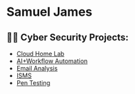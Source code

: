 <h1> Samuel James

<h2>👨‍💻 Cyber Security Projects:</h2>

- [Cloud Home Lab](https://github.com/Samuel-James971/Cloud-Home-Lab/blob/main/README.md)
- [AI+Workflow Automation](https://github.com/Samuel-James971/AI-Workflow-Automation)
- [Email Analysis](https://github.com/Samuel-James971/Email-Analysis-Phishing-)
- [ISMS](https://github.com/Samuel-James971/ISMS)
- [Pen Testing](https://github.com/Samuel-James971/Pen-Testing)

 

  


<h2></h2>







